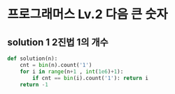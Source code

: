 # 프로그래머스 Lv.2 다음 큰 숫자

## solution 1 2진법 1의 개수 

```python
def solution(n):
    cnt = bin(n).count('1')
    for i in range(n+1 , int(1e6)+1):
        if cnt == bin(i).count('1'): return i
    return -1
```